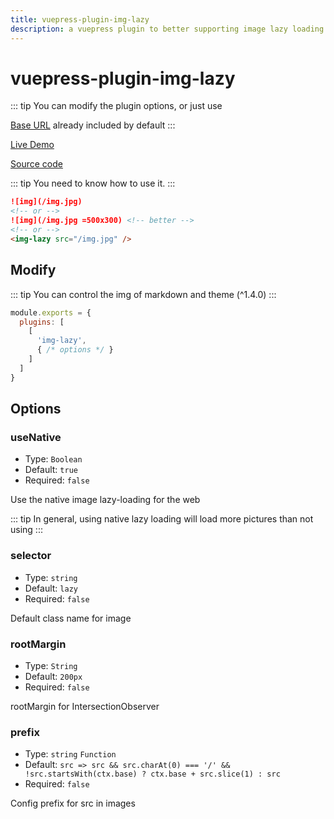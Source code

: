 ```yaml
---
title: vuepress-plugin-img-lazy
description: a vuepress plugin to better supporting image lazy loading
---
```


# vuepress-plugin-img-lazy <Badge text="^1.3.7"/>

::: tip
You can modify the plugin options, or just use

[Base URL](https://vuepress.vuejs.org/guide/assets.html#rBase%20URL) already included by default
:::

[Live Demo](https://tolking.github.io/vuepress-plugin-img-lazy/preview.html)

[Source code](https://github.com/tolking/vuepress-plugin-img-lazy)

::: tip
You need to know how to use it.
:::

``` md
![img](/img.jpg)
<!-- or -->
![img](/img.jpg =500x300) <!-- better -->
<!-- or -->
<img-lazy src="/img.jpg" />
```

## Modify

::: tip
You can control the img of markdown and theme (^1.4.0)
:::

``` js
module.exports = {
  plugins: [
    [
      'img-lazy',
      { /* options */ }
    ]
  ]
}
```

## Options

### useNative
- Type: `Boolean`
- Default: `true`
- Required: `false`

Use the native image lazy-loading for the web

::: tip
In general, using native lazy loading will load more pictures than not using
:::

### selector
- Type: `string`
- Default: `lazy`
- Required: `false`

Default class name for image

### rootMargin
- Type: `String`
- Default: `200px`
- Required: `false`

rootMargin for IntersectionObserver

### prefix
- Type: `string` `Function`
- Default: `src => src && src.charAt(0) === '/' && !src.startsWith(ctx.base) ? ctx.base + src.slice(1) : src`
- Required: `false`

Config prefix for src in images
